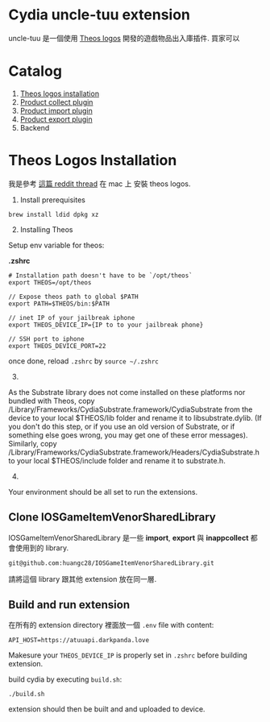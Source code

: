 # Cydia uncle-tuu extension

uncle-tuu 是一個使用 [Theos logos](https://github.com/theos/logos) 開發的遊戲物品出入庫插件. 買家可以

# Catalog

1. [Theos logos installation](#theos-logos-installation)
2. [Product collect plugin](https://github.com/huangc28/cydia-uncle-tuu/blob/master/product_collect.md)
3. [Product import plugin](https://github.com/huangc28/cydia-uncle-tuu/blob/master/import.md)
4. [Product export plugin](https://github.com/huangc28/cydia-uncle-tuu/blob/master/export.md)
5. Backend

# Theos Logos Installation

我是參考 [這篇 reddit thread](https://www.reddit.com/r/jailbreak/comments/839bnv/tutorial_how_to_get_into_tweak_development_for/) 在 mac 上 安裝 theos logos.  

1. Install prerequisites

`brew install ldid dpkg xz`

2. Installing Theos

Setup env variable for theos:

**.zshrc**

```
# Installation path doesn't have to be `/opt/theos`
export THEOS=/opt/theos

// Expose theos path to global $PATH
export PATH=$THEOS/bin:$PATH 

// inet IP of your jailbreak iphone 
export THEOS_DEVICE_IP={IP to to your jailbreak phone}

// SSH port to iphone
export THEOS_DEVICE_PORT=22
```

once done, reload `.zshrc` by `source ~/.zshrc`

3.  

As the Substrate library does not come installed on these platforms nor bundled with Theos, copy /Library/Frameworks/CydiaSubstrate.framework/CydiaSubstrate from the device to your local $THEOS/lib folder and rename it to libsubstrate.dylib. (If you don't do this step, or if you use an old version of Substrate, or if something else goes wrong, you may get one of these error messages). Similarly, copy /Library/Frameworks/CydiaSubstrate.framework/Headers/CydiaSubstrate.h to your local $THEOS/include folder and rename it to substrate.h.

4. 

Your environment should be all set to run the extensions.

## Clone IOSGameItemVenorSharedLibrary

IOSGameItemVenorSharedLibrary 是一些 **import**, **export** 與 **inappcollect** 都會使用到的 library. 


```
git@github.com:huangc28/IOSGameItemVenorSharedLibrary.git
```

請將這個 library 跟其他 extension 放在同一層.

## Build and run extension 

在所有的 extension directory 裡面放一個 `.env` file with content:

```
API_HOST=https://atuuapi.darkpanda.love
```

Makesure your `THEOS_DEVICE_IP` is properly set in `.zshrc`  before building extension.

build cydia by executing `build.sh`: 

```
./build.sh
```

extension should then be built and and uploaded to device.